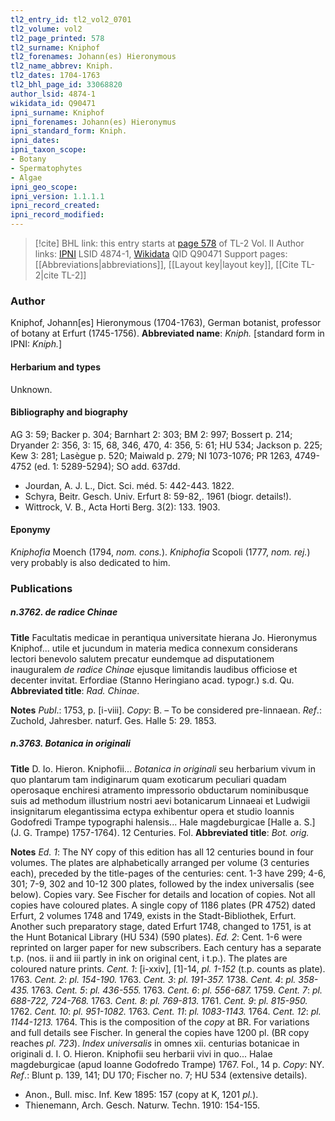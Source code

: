 ```yaml
---
tl2_entry_id: tl2_vol2_0701
tl2_volume: vol2
tl2_page_printed: 578
tl2_surname: Kniphof
tl2_forenames: Johann(es) Hieronymous
tl2_name_abbrev: Kniph.
tl2_dates: 1704-1763
tl2_bhl_page_id: 33068820
author_lsid: 4874-1
wikidata_id: Q90471
ipni_surname: Kniphof
ipni_forenames: Johann(es) Hieronymus
ipni_standard_form: Kniph.
ipni_dates: 
ipni_taxon_scope: 
- Botany
- Spermatophytes
- Algae
ipni_geo_scope: 
ipni_version: 1.1.1.1
ipni_record_created: 
ipni_record_modified:
---
```


> [!cite] BHL link: this entry starts at [page 578](https://www.biodiversitylibrary.org/page/33068820) of TL-2 Vol. II
> Author links: [IPNI](https://www.ipni.org/a/4874-1) LSID 4874-1, [Wikidata](https://www.wikidata.org/wiki/Q90471) QID Q90471
> Support pages: [[Abbreviations|abbreviations]], [[Layout key|layout key]], [[Cite TL-2|cite TL-2]]

### Author

Kniphof, Johann\[es\] Hieronymous (1704-1763), German botanist, professor of botany at Erfurt (1745-1756). 
**Abbreviated name**: *Kniph.* \[standard form in IPNI: *Kniph.*\]

#### Herbarium and types

Unknown.

#### Bibliography and biography

AG 3: 59; Backer p. 304; Barnhart 2: 303; BM 2: 997; Bossert p. 214; Dryander 2: 356, 3: 15, 68, 346, 470, 4: 356, 5: 61; HU 534; Jackson p. 225; Kew 3: 281; Lasègue p. 520; Maiwald p. 279; NI 1073-1076; PR 1263, 4749-4752 (ed. 1: 5289-5294); SO add. 637dd.
- Jourdan, A. J. L., Dict. Sci. méd. 5: 442-443. 1822.
- Schyra, Beitr. Gesch. Univ. Erfurt 8: 59-82,. 1961 (biogr. details!).
- Wittrock, V. B., Acta Horti Berg. 3(2): 133. 1903.

#### Eponymy

*Kniphofia* Moench (1794, *nom. cons.*). *Kniphofia* Scopoli (1777, *nom. rej.*) very probably is also dedicated to him.

### Publications

##### n.3762. de radice Chinae

**Title**
Facultatis medicae in perantiqua universitate hierana Jo. Hieronymus Kniphof... utile et jucundum in materia medica connexum considerans lectori benevolo salutem precatur eundemque ad disputationem inauguralem *de radice Chinae* ejusque limitandis laudibus officiose et decenter invitat. Erfordiae (Stanno Heringiano acad. typogr.) s.d. Qu.
**Abbreviated title**: *Rad. Chinae*.

**Notes**
*Publ*.: 1753, p. \[i-viii\]. *Copy*: B. – To be considered pre-linnaean.
*Ref*.: Zuchold, Jahresber. naturf. Ges. Halle 5: 29. 1853.

##### n.3763. Botanica in originali

**Title**
D. Io. Hieron. Kniphofii... *Botanica in originali* seu herbarium vivum in quo plantarum tam indiginarum quam exoticarum peculiari quadam operosaque enchiresi atramento impressorio obductarum nominibusque suis ad methodum illustrium nostri aevi botanicarum Linnaeai et Ludwigii insignitarum elegantissima ectypa exhibentur opera et studio Ioannis Godofredi Trampe typographi halensis... Hale magdeburgicae \[Halle a. S.\] (J. G. Trampe) 1757-1764). 12 Centuries. Fol.
**Abbreviated title**: *Bot. orig.*

**Notes**
*Ed. 1*: The NY copy of this edition has all 12 centuries bound in four volumes. The plates are alphabetically arranged per volume (3 centuries each), preceded by the title-pages of the centuries: cent. 1-3 have 299; 4-6, 301; 7-9, 302 and 10-12 300 plates, followed by the index universalis (see below). Copies vary. See Fischer for details and location of copies. Not all copies have coloured plates.
A single copy of 1186 plates (PR 4752) dated Erfurt, 2 volumes 1748 and 1749, exists in the Stadt-Bibliothek, Erfurt. Another such preparatory stage, dated Erfurt 1748, changed to 1751, is at the Hunt Botanical Library (HU 534) (590 plates).
*Ed. 2*: Cent. 1-6 were reprinted on larger paper for new subscribers. Each century has a separate t.p. (nos. ii and iii partly in ink on original cent, i t.p.). The plates are coloured nature prints.
*Cent. 1*: \[i-xxiv\], \[1\]-14, *pl. 1-152* (t.p. counts as plate). 1763.
*Cent. 2*: *pl. 154-190.* 1763.
*Cent. 3*: *pl. 191-357.* 1738.
*Cent. 4*: *pl. 358-435.* 1763.
*Cent. 5*: *pl. 436-555.* 1763.
*Cent. 6*: *pl. 556-687.* 1759.
*Cent. 7*: *pl. 688-722, 724-768.* 1763.
*Cent. 8*: *pl. 769-813.* 1761.
*Cent. 9*: *pl. 815-950.* 1762.
*Cent. 10*: *pl. 951-1082.* 1763.
*Cent. 11*: *pl. 1083-1143.* 1764.
*Cent. 12*: *pl. 1144-1213.* 1764.
This is the composition of the *copy* at BR. For variations and full details see Fischer. In general the copies have 1200 pl. (BR copy reaches *pl. 723*).
*Index universalis* in omnes xii. centurias botanicae in originali d. I. O. Hieron. Kniphofii seu herbarii vivi in quo... Halae magdeburgicae (apud Ioanne Godofredo Trampe) 1767. Fol., 14 p. *Copy*: NY.
*Ref*.: Blunt p. 139, 141; DU 170; Fischer no. 7; HU 534 (extensive details).
- Anon., Bull. misc. Inf. Kew 1895: 157 (copy at K, 1201 *pl.*).
- Thienemann, Arch. Gesch. Naturw. Techn. 1910: 154-155.

